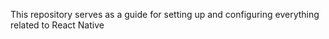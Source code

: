 This repository serves as a guide for setting up and configuring everything related to React Native
